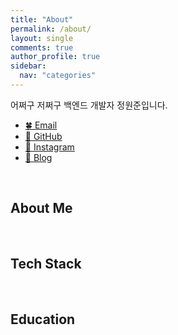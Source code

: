 ```yaml
---
title: "About"
permalink: /about/
layout: single
comments: true
author_profile: true
sidebar:
  nav: "categories"
---
```


어쩌구 저쩌구 백엔드 개발자 정원준입니다.

- <a href="mailto:won4885.dev@gmail.com">🍀 Email
- <a href="https://github.com/won4885">🍖 GitHub</a>
- <a href="https://instagram.com/coded1ary">🐳 Instagram</a>
- <a href="https://instagram.com/coded1ary">🍙 Blog</a>

<br>

## About Me

<br>

## Tech Stack

<br>

## Education
